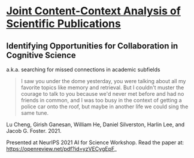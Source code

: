 # [Joint Content-Context Analysis of Scientific Publications](https://openreview.net/pdf?id=yzVECygEpF_)

## Identifying Opportunities for Collaboration in Cognitive Science
a.k.a. searching for missed connections in academic subfields

> I saw you under the dome yesterday, you were talking about all my favorite topics like memory and retrieval. But I couldn't muster the courage to talk to you because we'd never met before and had no friends in common, and I was too busy in the context of getting a police car onto the roof, but maybe in another life we could sing the same tune.



Lu Cheng, Girish Ganesan, William He, Daniel Silverston, Harlin Lee, and Jacob G. Foster. 2021.

Presented at NeurIPS 2021 AI for Science Workshop. Read the paper at: https://openreview.net/pdf?id=yzVECygEpF_
